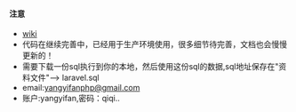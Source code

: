 

#### 注意

* [wiki](http://laravel-admin.mydoc.io/?t=32996)
* 代码在继续完善中，已经用于生产环境使用，很多细节待完善，文档也会慢慢更新的！
* 需要下载一份sql执行到你的本地，然后使用这份sql的数据,sql地址保存在"资料文件"--> laravel.sql
* email:yangyifanphp@gmail.com
* 账户:yangyifan,密码：qiqi..
